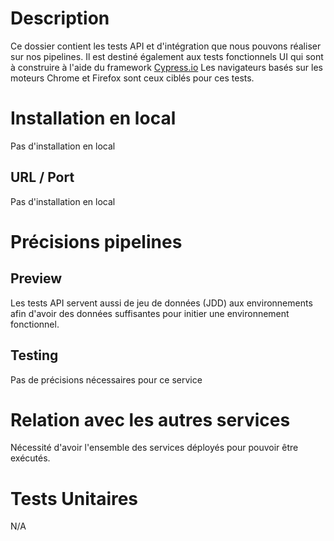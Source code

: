 # Description

Ce dossier contient les tests API et d'intégration que nous pouvons réaliser sur nos pipelines.
Il est destiné également aux tests fonctionnels UI qui sont à construire à l'aide du framework [Cypress.io](https://www.cypress.io/)
Les navigateurs basés sur les moteurs Chrome et Firefox sont ceux ciblés pour ces tests.

# Installation en local

Pas d'installation en local

## URL / Port

Pas d'installation en local

# Précisions pipelines

## Preview

Les tests API servent aussi de jeu de données (JDD) aux environnements afin d'avoir des données suffisantes pour initier une environnement fonctionnel.

## Testing

Pas de précisions nécessaires pour ce service

# Relation avec les autres services

Nécessité d'avoir l'ensemble des services déployés pour pouvoir être exécutés.

# Tests Unitaires

N/A


